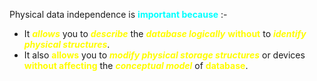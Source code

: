 Physical data independence is **<span style="color:#00ffff">important because</span>** :-
- It ***<span style="color:#fffd01">allows</span>*** you to ***<span style="color:#fffd01">describe</span>*** the ***<span style="color:#fffd01">database logically</span>*** **<span style="color:#fffd01">without</span>** to ***<span style="color:#fffd01">identify physical structures</span>***.
- It also **<span style="color:#fffd01">allows</span>** you to ***<span style="color:#fffd01">modify physical storage structures</span>*** or devices **<span style="color:#fffd01">without affecting</span>** the ***<span style="color:#fffd01">conceptual model</span>*** of **<span style="color:#fffd01">database</span>**.
